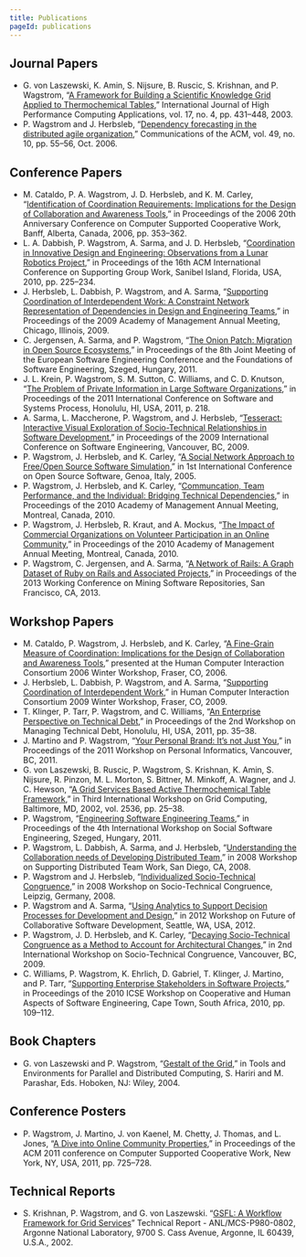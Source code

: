 ```yaml
---
title: Publications
pageId: publications
---
```


Journal Papers
--------------

* G. von Laszewski, K. Amin, S. Nijsure, B. Ruscic, S. Krishnan, and P. Wagstrom, “[A Framework for Building a Scientific Knowledge Grid Applied to Thermochemical Tables][vonLaszewski_2003_ijhpc],” International Journal of High Performance Computing Applications, vol. 17, no. 4, pp. 431–448, 2003.
* P. Wagstrom and J. Herbsleb, “[Dependency forecasting in the distributed agile organization][wagstrom_2006_cacm],” Communications of the ACM, vol. 49, no. 10, pp. 55–56, Oct. 2006.

Conference Papers
-----------------

* M. Cataldo, P. A. Wagstrom, J. D. Herbsleb, and K. M. Carley, “[Identification of Coordination Requirements: Implications for the Design of Collaboration and Awareness Tools][cataldo_2006_cscw],” in Proceedings of the 2006 20th Anniversary Conference on Computer Supported Cooperative Work, Banff, Alberta, Canada, 2006, pp. 353–362.
* L. A. Dabbish, P. Wagstrom, A. Sarma, and J. D. Herbsleb, “[Coordination in Innovative Design and Engineering: Observations from a Lunar Robotics Project][dabbish_2010_group],” in Proceedings of the 16th ACM International Conference on Supporting Group Work, Sanibel Island, Florida, USA, 2010, pp. 225–234.
* J. Herbsleb, L. Dabbish, P. Wagstrom, and A. Sarma, “[Supporting Coordination of Interdependent Work: A Constraint Network Representation of Dependencies in Design and Engineering Teams][herbsleb_2009_aom],” in Proceedings of the 2009 Academy of Management Annual Meeting, Chicago, Illinois, 2009.
* C. Jergensen, A. Sarma, and P. Wagstrom, “[The Onion Patch: Migration in Open Source Ecosystems][jergensen_2011_fse],” in Proceedings of the 8th Joint Meeting of the European Software Engineering Conference and the Foundations of Software Engineering, Szeged, Hungary, 2011.
* J. L. Krein, P. Wagstrom, S. M. Sutton, C. Williams, and C. D. Knutson, “[The Problem of Private Information in Large Software Organizations][krein_2011_icssp],” in Proceedings of the 2011 International Conference on Software and Systems Process, Honolulu, HI, USA, 2011, p. 218.
* A. Sarma, L. Maccherone, P. Wagstrom, and J. Herbsleb, “[Tesseract: Interactive Visual Exploration of Socio-Technical Relationships in Software Development][sarma_2009_icse],” in Proceedings of the 2009 International Conference on Software Engineering, Vancouver, BC, 2009.
* P. Wagstrom, J. Herbsleb, and K. Carley, “[A Social Network Approach to Free/Open Source Software Simulation][wagstrom_2005_oss],” in 1st International Conference on Open Source Software, Genoa, Italy, 2005.
* P. Wagstrom, J. Herbsleb, and K. Carley, “[Communcation, Team Performance, and the Individual: Bridging Technical Dependencies][wagstrom_2010_aom_stc],” in Proceedings of the 2010 Academy of Management Annual Meeting, Montreal, Canada, 2010.
* P. Wagstrom, J. Herbsleb, R. Kraut, and A. Mockus, “[The Impact of Commercial Organizations on Volunteer Participation in an Online Community][wagstrom_2010_aom_gnome],” in Proceedings of the 2010 Academy of Management Annual Meeting, Montreal, Canada, 2010.
* P. Wagstrom, C. Jergensen, and A. Sarma, “[A Network of Rails: A Graph Dataset of Ruby on Rails and Associated Projects][wagstrom_2013_msr],” in Proceedings of the 2013 Working Conference on Mining Software Repositories, San Francisco, CA, 2013.

Workshop Papers
---------------

* M. Cataldo, P. Wagstrom, J. Herbsleb, and K. Carley, “[A Fine-Grain Measure of Coordination: Implications for the Design of Collaboration and Awareness Tools][cataldo_2006_hcic],” presented at the Human Computer Interaction Consortium 2006 Winter Workshop, Fraser, CO, 2006.
* J. Herbsleb, L. Dabbish, P. Wagstrom, and A. Sarma, “[Supporting Coordination of Interdependent Work][herbsleb_2009_hcic],” in Human Computer Interaction Consortium 2009 Winter Workshop, Fraser, CO, 2009.
* T. Klinger, P. Tarr, P. Wagstrom, and C. Williams, “[An Enterprise Perspective on Technical Debt][klinger_2011_mtd],” in Proceedings of the 2nd Workshop on Managing Technical Debt, Honolulu, HI, USA, 2011, pp. 35–38.
* J. Martino and P. Wagstrom, “[Your Personal Brand: It’s not Just You][martino_2011_pb],” in Proceedings of the 2011 Workshop on Personal Informatics, Vancouver, BC, 2011.
* G. von Laszewski, B. Ruscic, P. Wagstrom, S. Krishnan, K. Amin, S. Nijsure, R. Pinzon, M. L. Morton, S. Bittner, M. Minkoff, A. Wagner, and J. C. Hewson, “[A Grid Services Based Active Thermochemical Table Framework][vonLaszewski_2002_wgc],” in Third International Workshop on Grid Computing, Baltimore, MD, 2002, vol. 2536, pp. 25–38.
* P. Wagstrom, “[Engineering Software Engineering Teams][wagstrom_2011_sse],” in Proceedings of the 4th International Workshop on Social Software Engineering, Szeged, Hungary, 2011.
* P. Wagstrom, L. Dabbish, A. Sarma, and J. Herbsleb, “[Understanding the Collaboration needs of Developing Distributed Team][wagstrom_2008_sdtw],” in 2008 Workshop on Supporting Distributed Team Work, San Diego, CA, 2008.
* P. Wagstrom and J. Herbsleb, “[Individualized Socio-Technical Congruence][wagstrom_2008_stc],” in 2008 Workshop on Socio-Technical Congruence, Leipzig, Germany, 2008.
* P. Wagstrom and A. Sarma, “[Using Analytics to Support Decision Processes for Development and Design][wagstrom_2012_futurecsd],” in 2012 Workshop on Future of Collaborative Software Development, Seattle, WA, USA, 2012.
* P. Wagstrom, J. D. Herbsleb, and K. Carley, “[Decaying Socio-Technical Congruence as a Method to Account for Architectural Changes][wagstrom_2009_stc],” in 2nd International Workshop on Socio-Technical Congruence, Vancouver, BC, 2009.
* C. Williams, P. Wagstrom, K. Ehrlich, D. Gabriel, T. Klinger, J. Martino, and P. Tarr, “[Supporting Enterprise Stakeholders in Software Projects][williams_2010_chase],” in Proceedings of the 2010 ICSE Workshop on Cooperative and Human Aspects of Software Engineering, Cape Town, South Africa, 2010, pp. 109–112.

Book Chapters
-------------

* G. von Laszewski and P. Wagstrom, “[Gestalt of the Grid][vonLaszewski_2004_gestalt],” in Tools and Environments for Parallel and Distributed Computing, S. Hariri and M. Parashar, Eds. Hoboken, NJ: Wiley, 2004.

Conference Posters
------------------

* P. Wagstrom, J. Martino, J. von Kaenel, M. Chetty, J. Thomas, and L. Jones, “[A Dive into Online Community Properties][wagstrom_2011_cscw],” in Proceedings of the ACM 2011 conference on Computer Supported Cooperative Work, New York, NY, USA, 2011, pp. 725–728.

Technical Reports
-----------------

* S. Krishnan, P.  Wagstrom, and G. von Laszewski. “[GSFL: A Workflow Framework for Grid Services][krishnan_2002_anl]” Technical Report - ANL/MCS-P980-0802, Argonne National Laboratory, 9700 S. Cass Avenue, Argonne, IL 60439, U.S.A., 2002.

[cataldo_2006_cscw]: Cataldo_2006_AFineGrainMeasureOfCoordinationImplicationsForTheDesignOfCollaborationAndAwarenessTools.pdf
[cataldo_2006_hcic]: Cataldo_2006_IdentificationOfCoordinationRequirements.pdf
[dabbish_2010_group]: Dabbish_2010_CoordinationInInnovativeDesignAndEngineeringObservationsFromALunarRoboticsProject.pdf
[herbsleb_2009_hcic]: Herbsleb_2009_SupportingCoordinationOfInterdependentWork.pdf
[herbsleb_2009_aom]: Herbsleb_2009_SupportingCoordinationOfInterdependentWorkAConstraintNetworkRepresentationOfDependenciesInDesignAndEngineeringTeams.pdf
[jergensen_2011_fse]: Jergensen_2011_TheOnionPatchMigrationInOpenSourceEcosystems.pdf
[klinger_2011_mtd]: Klinger_2011_AnEnterprisePerpsectiveOnTechnicalDebt.pdf
[krein_2011_icssp]: Krein_2011_TheProblemOfPrivateInformationInLargeSoftwareOrganizations.pdf
[krishnan_2002_anl]: Krishnan_2002_GSFL-AWorkflowFrameworkForGridServices.pdf
[martino_2011_pb]: Martino_2011_YourPersonalBrandItsNotJustYou.pdf
[sarma_2009_icse]: Sarma_2009_TesseractInteractiveVisualizationOfSocioTechnicalRelationshipsInSoftwareDevelopment.pdf
[wagstrom_2005_oss]: Wagstrom_2005_ASocialNetworkApproachToFreeOpenSourceSoftwareSimulation.pdf
[wagstrom_2006_cacm]: Wagstrom_2006_DependencyForecastingInTheDistributedAgileOrganization.pdf
[wagstrom_2008_stc]: Wagstrom_2008_IndividualizedSocioTechnicalCongruence.pdf
[wagstrom_2008_sdtw]: Wagstrom_2008_UnderstandingTheCollaborationNeedsOfADevelopingDistributedTeam.pdf
[wagstrom_2009_stc]: Wagstrom_2009_DecayingSocioTechnicalCongruenceAsAMethodToAccountForArchitecturalChanges.pdf
[wagstrom_2010_aom_stc]: Wagstrom_2010_CommunicationTeamPerformanceAndTheIndividualBridgingTechnicalDependencies.pdf
[wagstrom_2010_aom_gnome]: Wagstrom_2010_TheImpactOfCommercialOrganizationsOnVolunteerParticipationInAnOnlineCommunity.pdf
[wagstrom_2011_cscw]: Wagstrom_2011_ADiveIntoOnlineCommunityProperties.pdf
[wagstrom_2011_cscw_poster]: Wagstrom_2011_ADiveIntoOnlineCommunityProperties_Poster.pdf
[wagstrom_2011_sse]: Wagstrom_2011_EngineeringSoftwareEngineeringTeams.pdf
[wagstrom_2012_futurecsd]: Wagstrom_2012_UsingAnalyticsToSupportDecisionProcessesForDevelopmentAndDesign.pdf
[wagstrom_2013_msr]: Wagstrom_2013_ANetworkOfRails.pdf
[williams_2010_chase]: Williams_2010_SupportingEnterpriseStakeholdersInSoftwareProjects.pdf
[vonLaszewski_2002_wgc]: vonLaszewski_2002_AGridServiceBasedActiveThermochemicalTableFramework.pdf
[vonLaszewski_2003_ijhpc]: vonLaszewski_2003_AFrameworkForBuildingScientificKnowledgeGridsAppliedtoThermochemicalTables.pdf
[vonLaszewski_2004_gestalt]: vonLaszewski_2004_GestaltOfTheGrid.pdf
